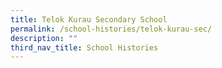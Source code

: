 ```yaml
---
title: Telok Kurau Secondary School
permalink: /school-histories/telok-kurau-sec/
description: ""
third_nav_title: School Histories
---
```


